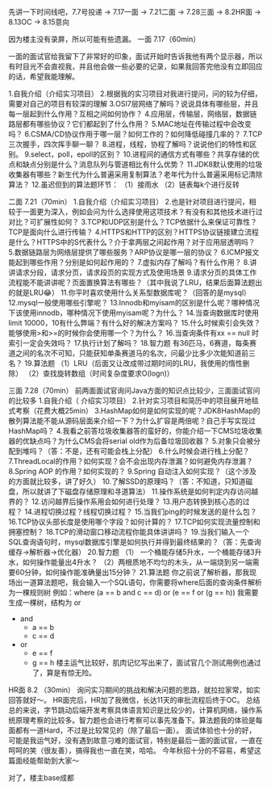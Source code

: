 先讲一下时间线吧，7.7号投递 -> 7.17一面 -> 7.21二面 -> 7.28三面 -> 8.2HR面 -> 8.13OC -> 8.15意向

因为楼主没有录屏，所以可能有些遗漏。
一面 7.17（60min）

一面的面试官给我留下了非常好的印象，面试开始时告诉我他有两个显示器，所以有时目光不会直视我，并且他会做一些必要的记录，如果我回答完他没有立即回应的话，希望我能理解。

1.自我介绍（介绍实习项目）
2.根据我的实习项目对我进行提问，问的较为仔细，需要对自己的项目有较深的理解
3.OSI7层网络了解吗？说说具体有哪些层，并且每一层起到什么作用？互相之间如何协作？
4.应用层，传输层，网络层，数据链路层都有哪些协议？它们都起到了什么作用？
5.MAC地址在传输过程中会改变吗？
6.CSMA/CD协议作用于哪一层？如何工作的？如何降低碰撞几率的？
7.TCP三次握手，四次挥手聊一聊？
8.进程，线程，协程了解吗？说说他们的特性和区别。
9.select，poll，epoll的区别？
10.进程间的通信方式有哪些？共享存储的优点和缺点分别是什么？消息队列与管道相比有什么优势？
11.JDK8默认使用的垃圾收集器有哪些？新生代为什么普遍采用复制算法？老年代为什么普遍采用标记清除算法？
12.虽迟但到的算法题环节：
（1）接雨水
（2）链表每k个进行反转

二面 7.21（70min）
1.自我介绍（介绍实习项目）
2.也是针对项目进行提问，相较于一面更为深入，例如会问为什么选择使用这项技术？有没有和其他技术进行过对比？可扩展性如何？
3.TCP和UDP区别是什么？TCP依据什么来保证可靠性？TCP是面向什么进行传输？
4.HTTPS和HTTP的区别？HTTPS协议链接建立流程是什么？HTTPS中的S代表什么？介于拿两层之间起作用？对于应用层透明吗？
5.数据链路层为网络层提供了哪些服务？ARP协议是哪一层的协议？
6.ICMP报文能起到哪些作用？分别是如何起作用的？
7.虚拟内存了解吗？有什么作用？
8.讲讲请求分段，请求分页，请求段页的实现方式及使用场景
9.请求分页的具体工作流程能不能讲讲呢？页面置换算法有哪些？（其中我说了LRU，结果后面算法题出的就是LRU😂）
11.你平时喜欢使用什么关系型数据库呢？（回答的是mysql）
12.mysql一般使用哪些引擎呢？
13.Innodb和myisam的区别是什么呢？哪种情况下该使用innodb，哪种情况下使用myisam呢？为什么？
14.当查询数据库时使用limit 10000，10有什么弊端？有什么好的解决方案吗？
15.什么时候索引会失效？能够使用>和>=的时候你会使用哪一个？为什么？
16.当查询条件有xx == null 时索引一定会失效吗？
17.执行计划了解吗？
18.智力题
有36匹马，6赛道，每条赛道之间的名次不可知，只能获知单条赛道马的名次，问最少比多少次能知道前三名？
19.算法题
（1）LRU（后面又让改成带过期时间的LRU，我使用的惰性删除）
（2）查找旋转数组（时间复杂度要求O(logn)）

三面 7.28（70min）
前两面面试官询问Java方面的知识点比较少，三面面试官问的比较多
1.自我介绍（ 介绍实习项目）
2.针对实习项目和简历中的项目展开地毯式考察（花费大概25min）
3.HashMap如何是如何实现的呢？JDK8HashMap的散列算法能不能从源码层面来介绍一下？为什么扩容是两倍呢？自己手写实现过HashMap吗？
4.我看之前答垃圾收集器答的蛮好的，你能介绍一下CMS垃圾收集器的优缺点吗？为什么CMS会将serial old作为后备垃圾回收器？
5.对象只会被分配到堆吗？（答：不是，还有可能会栈上分配）
6.什么时候会进行栈上分配？
7.ThreadLocal的作用？如何实现？会不会出现内存泄漏？如何避免内存泄漏？
8.Spring AOP 的作用？如何实现的？
9.Spring 自动注入如何实现？（这个涉及的方面就比较多，讲了好久）
10.了解SSD的原理吗？（答：不知道，只知道磁盘，所以就讲了下磁盘存储原理和寻道算法）
11.操作系统是如何判定内存访问越界的？
12.访问越界后操作系用会如何进行处理？
13.用户态转换到核心态的过程？
14.进程切换过程？线程切换过程？
15.当我们ping的时候发送的是什么包？
16.TCP协议头部长度是使用哪个字段？如何计算的？
17.TCP如何实现流量控制和拥塞控制？
18.TCP的滑动窗口移动流程你能具体讲讲吗？
19.当我们输入一个SQL查询语句时，mysql数据库引擎是如何执行并得到最终结果的？（答：先查询缓存->解析器->优化器）
20.智力题
（1） 一个桶能存储5升水，一个桶能存储3升水，如何操作能量出4升水？
（2）两根质地不均匀的木头，从一端烧到另一端需要60分钟，如何操作能准确量出15分钟？
21.算法题
你之前说了解析器，那我现场出一道算法题吧，我会输入一个SQL语句，你需要将where后面的查询条件解析为一棵规则树
例如：where (a == b and c == d) or (e == f or (g == h))
我需要生成一棵树，结构为
or
- and
    - a == b
    - c == d
- or
    - e == f
    - g == h
楼主运气比较好，肌肉记忆写出来了，面试官几个测试用例也通过了，算是有惊无险。

HR面 8.2 （30min）
询问实习期间的挑战和解决问题的思路，就拉拉家常，如实回答就好～。
HR面完后，HR加了我微信，长达11天的审批流程后终于OC。
总结
总的来说，字节跳动后端开发考察具体语言知识是比较少的，计算机网络，操作系统原理考察的比较多。智力题也会进行考察可以事先准备下。算法题我的体验是每面都有一道Hard，不过是比较常见的（除了最后一面）。
面试体验也十分的好，可能是我运气好，没有遇到故意刁难的面试官，特别是最后一面的面试官，一直在呵呵的笑（很友善），搞得我也一直在笑，哈哈。
今年秋招十分的不容易，希望这篇面经能帮助到大家～

对了，楼主base成都 
